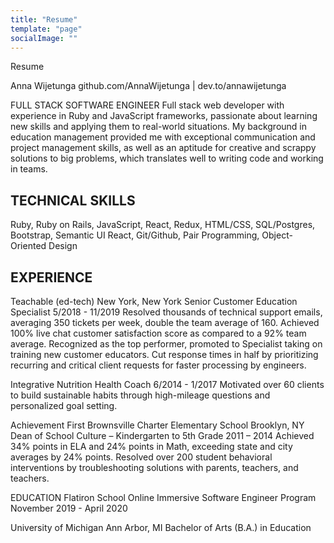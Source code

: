 ```yaml
---
title: "Resume"
template: "page"
socialImage: ""
---
```


Resume

Anna Wijetunga
github.com/AnnaWijetunga | dev.to/annawijetunga

FULL STACK SOFTWARE ENGINEER
Full stack web developer with experience in Ruby and JavaScript frameworks, passionate about learning new skills and applying them to real-world situations. My background in education management provided me with exceptional communication and project management skills, as well as an aptitude for creative and scrappy solutions to big problems, which translates well to writing code and working in teams.

## TECHNICAL SKILLS
Ruby, Ruby on Rails, JavaScript, React, Redux, HTML/CSS, SQL/Postgres, Bootstrap, Semantic UI React, Git/Github, Pair Programming, Object-Oriented Design

## EXPERIENCE
Teachable (ed-tech)  	New York, New York
Senior Customer Education Specialist 	       5/2018 - 11/2019
Resolved thousands of technical support emails, averaging 350 tickets per week, double the team average of 160.
Achieved 100% live chat customer satisfaction score as compared to a 92% team average.
Recognized as the top performer, promoted to Specialist taking on training new customer educators.
Cut response times in half by prioritizing recurring and critical client requests for faster processing by engineers.

Integrative Nutrition Health Coach 	       6/2014 - 1/2017
Motivated over 60 clients to build sustainable habits through high-mileage questions and personalized goal setting.

Achievement First Brownsville Charter Elementary School	       					    Brooklyn, NY
Dean of School Culture – Kindergarten to 5th Grade			   	          		   	     2011 – 2014
Achieved 34% points in ELA and 24% points in Math, exceeding state and city averages by 24% points.
Resolved over 200 student behavioral interventions by troubleshooting solutions with parents, teachers, and teachers.

EDUCATION
Flatiron School 	Online
Immersive Software Engineer Program 	November 2019 - April 2020

University of Michigan	Ann Arbor, MI
Bachelor of Arts (B.A.) in Education 	